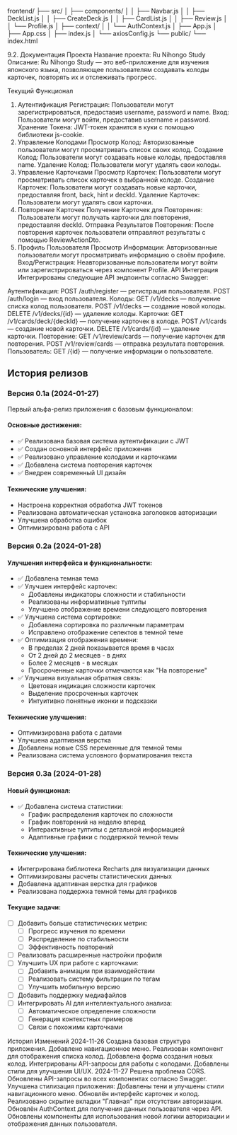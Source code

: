 frontend/
  ├── src/
  │   ├── components/
  │   │   ├── Navbar.js
  │   │   ├── DeckList.js
  │   │   ├── CreateDeck.js
  │   │   ├── CardList.js
  │   │   ├── Review.js
  │   │   └── Profile.js
  │   ├── context/
  │   │   └── AuthContext.js
  │   ├── App.js
  │   ├── App.css
  │   ├── index.js
  │   └── axiosConfig.js
  └── public/
      └── index.html

9.2. Документация Проекта
Название проекта: Ru Nihongo Study
Описание: Ru Nihongo Study — это веб-приложение для изучения японского языка, позволяющее пользователям создавать колоды карточек, повторять их и отслеживать прогресс.

Текущий Функционал
1. Аутентификация
Регистрация: Пользователи могут зарегистрироваться, предоставив username, password и name.
Вход: Пользователи могут войти, предоставив username и password.
Хранение Токена: JWT-токен хранится в куки с помощью библиотеки js-cookie.
2. Управление Колодами
Просмотр Колод: Авторизованные пользователи могут просматривать список своих колод.
Создание Колод: Пользователи могут создавать новые колоды, предоставляя name.
Удаление Колод: Пользователи могут удалять свои колоды.
3. Управление Карточками
Просмотр Карточек: Пользователи могут просматривать список карточек в выбранной колоде.
Создание Карточек: Пользователи могут создавать новые карточки, предоставляя front, back, hint и deckId.
Удаление Карточек: Пользователи могут удалять свои карточки.
4. Повторение Карточек
Получение Карточек для Повторения: Пользователи могут получать карточки для повторения, предоставляя deckId.
Отправка Результатов Повторения: После повторения карточек пользователи отправляют результаты с помощью ReviewActionDto.
5. Профиль Пользователя
Просмотр Информации: Авторизованные пользователи могут просматривать информацию о своём профиле.
Вход/Регистрация: Неавторизованные пользователи могут войти или зарегистрироваться через компонент Profile.
API Интеграция
Интегрированы следующие API эндпоинты согласно Swagger:

Аутентификация:
POST /auth/register — регистрация пользователя.
POST /auth/login — вход пользователя.
Колоды:
GET /v1/decks — получение списка колод пользователя.
POST /v1/decks — создание новой колоды.
DELETE /v1/decks/{id} — удаление колоды.
Карточки:
GET /v1/cards/deck/{deckId} — получение карточек в колоде.
POST /v1/cards — создание новой карточки.
DELETE /v1/cards/{id} — удаление карточки.
Повторение:
GET /v1/review/cards — получение карточек для повторения.
POST /v1/review/cards — отправка результата повторения.
Пользователь:
GET /{id} — получение информации о пользователе.

## История релизов

### Версия 0.1a (2024-01-27)
Первый альфа-релиз приложения с базовым функционалом:

#### Основные достижения:
- ✅ Реализована базовая система аутентификации с JWT
- ✅ Создан основной интерфейс приложения
- ✅ Реализовано управление колодами и карточками
- ✅ Добавлена система повторения карточек
- ✅ Внедрен современный UI дизайн

#### Технические улучшения:
- Настроена корректная обработка JWT токенов
- Реализована автоматическая установка заголовков авторизации
- Улучшена обработка ошибок
- Оптимизирована работа с API

### Версия 0.2a (2024-01-28)
#### Улучшения интерфейса и функциональности:
- ✅ Добавлена темная тема
- ✅ Улучшен интерфейс карточек:
  - Добавлены индикаторы сложности и стабильности
  - Реализованы информативные тултипы
  - Улучшено отображение времени следующего повторения
- ✅ Улучшена система сортировки:
  - Добавлена сортировка по различным параметрам
  - Исправлено отображение селектов в темной теме
- ✅ Оптимизация отображения времени:
  - В пределах 2 дней показывается время в часах
  - От 2 дней до 2 месяцев - в днях
  - Более 2 месяцев - в месяцах
  - Просроченные карточки отмечаются как "На повторение"
- ✅ Улучшена визуальная обратная связь:
  - Цветовая индикация сложности карточек
  - Выделение просроченных карточек
  - Интуитивно понятные иконки и подсказки

#### Технические улучшения:
- Оптимизирована работа с датами
- Улучшена адаптивная верстка
- Добавлены новые CSS переменные для темной темы
- Реализована система условного форматирования текста

### Версия 0.3a (2024-01-28)
#### Новый функционал:
- ✅ Добавлена система статистики:
  - График распределения карточек по сложности
  - График повторений на неделю вперед
  - Интерактивные тултипы с детальной информацией
  - Адаптивные графики с поддержкой темной темы

#### Технические улучшения:
- Интегрирована библиотека Recharts для визуализации данных
- Оптимизированы расчеты статистических данных
- Добавлена адаптивная верстка для графиков
- Реализована поддержка темной темы для графиков

#### Текущие задачи:
- [ ] Добавить больше статистических метрик:
  - [ ] Прогресс изучения по времени
  - [ ] Распределение по стабильности
  - [ ] Эффективность повторений
- [ ] Реализовать расширенные настройки профиля
- [ ] Улучшить UX при работе с карточками:
  - [ ] Добавить анимации при взаимодействии
  - [ ] Реализовать систему фильтрации по тегам
  - [ ] Улучшить мобильную версию
- [ ] Добавить поддержку медиафайлов
- [ ] Интегрировать AI для интеллектуального анализа:
  - [ ] Автоматическое определение сложности
  - [ ] Генерация контекстных примеров
  - [ ] Связи с похожими карточками

История Изменений
2024-11-26
Создана базовая структура приложения.
Добавлено навигационное меню.
Реализован компонент для отображения списка колод.
Добавлена форма создания новых колод.
Интегрированы API-запросы для работы с колодами.
Добавлены стили для улучшения UI/UX.
2024-11-27
Решена проблема CORS.
Обновлены API-запросы во всех компонентах согласно Swagger.
Улучшена стилизация приложения:
Добавлены тени и улучшены стили навигационного меню.
Обновлён интерфейс карточек и колод.
Реализовано скрытие вкладки "Главная" при отсутствии авторизации.
Обновлён AuthContext для получения данных пользователя через API.
Обновлены компоненты для использования новой логики авторизации и отображения данных пользователя.
